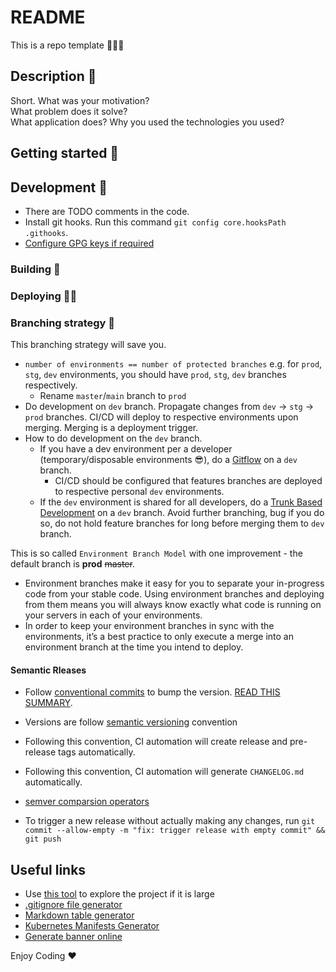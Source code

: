 # README
This is a repo template 👨🏼‍🔬  


## Description 🤝
Short. 
What was your motivation?  
What problem does it solve?  
What application does?
Why you used the technologies you used?



## Getting started 🚀 

##  Development 🐙
- There are TODO comments in the code.
- Install git hooks. Run this command `git config core.hooksPath .githooks`.
- [Configure GPG keys if required](doc/GPG-KEYS.md)


### Building 🧱

### Deploying 🏋🏼



### Branching strategy 🚨
This branching strategy will save you. 
- `number of environments == number of protected branches` e.g. for `prod`, `stg`, `dev` environments, you should have `prod`, `stg`, `dev` branches respectively.
    - Rename `master`/`main` branch to `prod`
- Do development on `dev` branch. Propagate changes from `dev` -> `stg` -> `prod` branches. CI/CD will deploy to respective environments upon merging. Merging is a deployment trigger.
- How to do development on the `dev` branch.
    - If you have a dev environment per a developer (temporary/disposable environments 😎), do a [Gitflow](https://www.atlassian.com/git/tutorials/comparing-workflows/gitflow-workflow) on a `dev` branch. 
        - CI/CD should be configured that features branches are deployed to respective personal `dev` environments.
    - If the `dev` environment is shared for all developers, do a [Trunk Based Development](https://www.youtube.com/watch?v=v4Ijkq6Myfc) on a `dev` branch. Avoid further branching, bug if you do so, do not hold feature branches for long before merging them to `dev` branch.

This is so called `Environment Branch Model` with one improvement - the default branch is **prod** <s>master</s>.

- Environment branches make it easy for you to separate your in-progress code from your stable code. Using environment branches and deploying from them means you will always know exactly what code is running on your servers in each of your environments.
- In order to keep your environment branches in sync with the environments, it’s a best practice to only execute a merge into an environment branch at the time you intend to deploy.


#### Semantic Rleases
- Follow [conventional commits](https://www.conventionalcommits.org/en/v1.0.0/) to bump the version. [READ THIS SUMMARY](https://www.conventionalcommits.org/en/v1.0.0/#summary). 
- Versions are follow [semantic versioning](https://semver.org) convention
- Following this convention, CI automation will create release and pre-release tags automatically.
- Following this convention, CI automation will generate `CHANGELOG.md`  automatically.
- [semver comparsion operators](https://github.com/Masterminds/semver)

- To trigger a new release without actually making any changes, run `git commit --allow-empty -m "fix: trigger release with empty commit" && git push`


## Useful links 
- Use [this tool](https://githubnext.com/projects/repo-visualization/) to explore the project if it is large
- [.gitignore file generator](https://www.toptal.com/developers/gitignore/)
- [Markdown table generator](https://www.tablesgenerator.com/markdown_tables)
- [Kubernetes Manifests Generator](https://k8syaml.com/)
- [Generate banner online](https://manytools.org/hacker-tools/ascii-banner/)

Enjoy Coding ❤